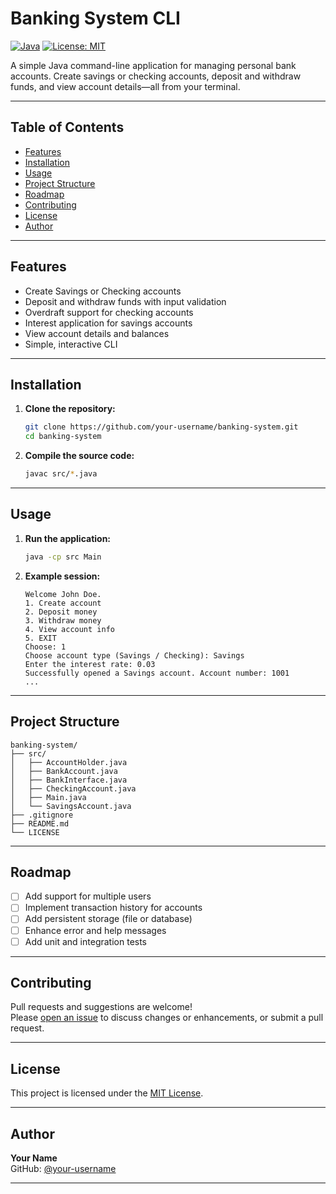 # Banking System CLI

[![Java](https://img.shields.io/badge/Java-8%2B-blue.svg)](https://www.oracle.com/java/)
[![License: MIT](https://img.shields.io/badge/License-MIT-green.svg)](LICENSE)

A simple Java command-line application for managing personal bank accounts. Create savings or checking accounts, deposit and withdraw funds, and view account details—all from your terminal.

---

## Table of Contents

- [Features](#features)
- [Installation](#installation)
- [Usage](#usage)
- [Project Structure](#project-structure)
- [Roadmap](#roadmap)
- [Contributing](#contributing)
- [License](#license)
- [Author](#author)

---

## Features

- Create Savings or Checking accounts
- Deposit and withdraw funds with input validation
- Overdraft support for checking accounts
- Interest application for savings accounts
- View account details and balances
- Simple, interactive CLI

---

## Installation

1. **Clone the repository:**
   ```bash
   git clone https://github.com/your-username/banking-system.git
   cd banking-system
   ```

2. **Compile the source code:**
   ```bash
   javac src/*.java
   ```

---

## Usage

1. **Run the application:**
   ```bash
   java -cp src Main
   ```

2. **Example session:**
   ```
   Welcome John Doe.
   1. Create account
   2. Deposit money
   3. Withdraw money
   4. View account info
   5. EXIT
   Choose: 1
   Choose account type (Savings / Checking): Savings
   Enter the interest rate: 0.03
   Successfully opened a Savings account. Account number: 1001
   ...
   ```

---

## Project Structure

```
banking-system/
├── src/
│   ├── AccountHolder.java
│   ├── BankAccount.java
│   ├── BankInterface.java
│   ├── CheckingAccount.java
│   ├── Main.java
│   └── SavingsAccount.java
├── .gitignore
├── README.md
└── LICENSE
```

---

## Roadmap

- [ ] Add support for multiple users
- [ ] Implement transaction history for accounts
- [ ] Add persistent storage (file or database)
- [ ] Enhance error and help messages
- [ ] Add unit and integration tests

---

## Contributing

Pull requests and suggestions are welcome!  
Please [open an issue](https://github.com/your-username/banking-system/issues) to discuss changes or enhancements, or submit a pull request.

---

## License

This project is licensed under the [MIT License](LICENSE).

---

## Author

**Your Name**  
GitHub: [@your-username](https://github.com/your-username)

---

<!--
Tips:
- Add a screenshot or GIF of the CLI in action for extra polish.
- If you use GitHub Actions or other CI, add a build badge.
- For real-world projects, add a SECURITY.md and a CODE_OF_CONDUCT.md.
-->